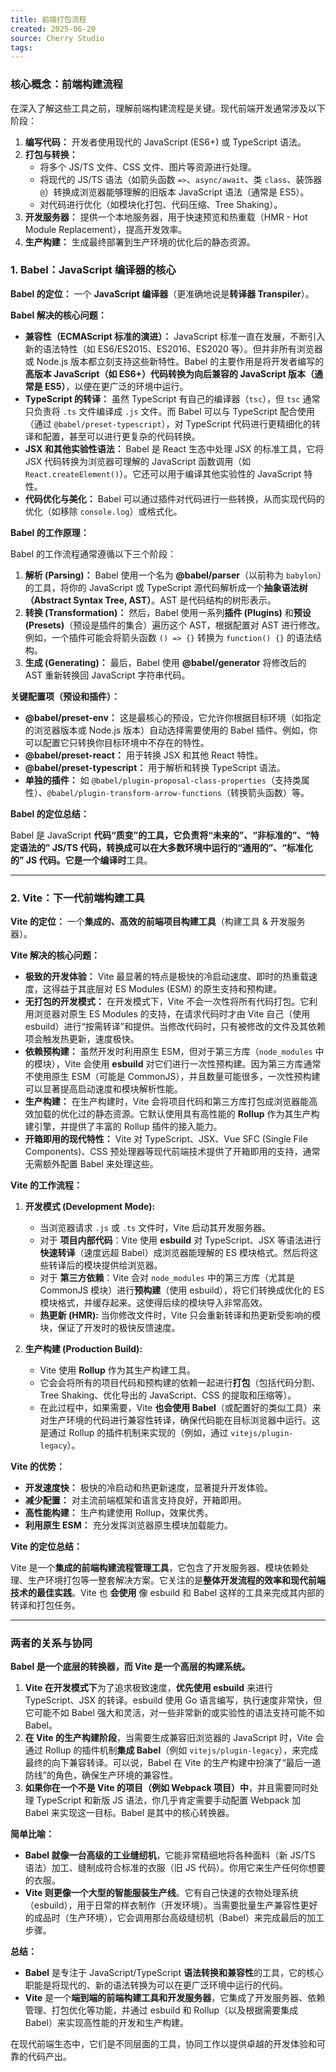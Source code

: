 ```yaml
---
title: 前端打包流程
created: 2025-06-20
source: Cherry Studio
tags: 
---
```

### 核心概念：前端构建流程

在深入了解这些工具之前，理解前端构建流程是关键。现代前端开发通常涉及以下阶段：

1.  **编写代码：** 开发者使用现代的 JavaScript (ES6+) 或 TypeScript 语法。
2.  **打包与转换：**
    *   将多个 JS/TS 文件、CSS 文件、图片等资源进行处理。
    *   将现代的 JS/TS 语法（如箭头函数 `=>`、`async/await`、类 `class`、装饰器 `@`）转换成浏览器能够理解的旧版本 JavaScript 语法（通常是 ES5）。
    *   对代码进行优化（如模块化打包、代码压缩、Tree Shaking）。
3.  **开发服务器：** 提供一个本地服务器，用于快速预览和热重载（HMR - Hot Module Replacement），提高开发效率。
4.  **生产构建：** 生成最终部署到生产环境的优化后的静态资源。

### 1. Babel：JavaScript 编译器的核心

**Babel 的定位：** 一个 **JavaScript 编译器**（更准确地说是**转译器 Transpiler**）。

**Babel 解决的核心问题：**

*   **兼容性（ECMAScript 标准的演进）：** JavaScript 标准一直在发展，不断引入新的语法特性（如 ES6/ES2015、ES2016、ES2020 等）。但并非所有浏览器或 Node.js 版本都立刻支持这些新特性。Babel 的主要作用是将开发者编写的**高版本 JavaScript（如 ES6+）代码转换为向后兼容的 JavaScript 版本（通常是 ES5）**，以便在更广泛的环境中运行。
*   **TypeScript 的转译：** 虽然 TypeScript 有自己的编译器（`tsc`），但 `tsc` 通常只负责将 `.ts` 文件编译成 `.js` 文件。而 Babel 可以与 TypeScript 配合使用（通过 `@babel/preset-typescript`），对 TypeScript 代码进行更精细化的转译和配置，甚至可以进行更复杂的代码转换。
*   **JSX 和其他实验性语法：** Babel 是 React 生态中处理 JSX 的标准工具，它将 JSX 代码转换为浏览器可理解的 JavaScript 函数调用（如 `React.createElement()`）。它还可以用于编译其他实验性的 JavaScript 特性。
*   **代码优化与美化：** Babel 可以通过插件对代码进行一些转换，从而实现代码的优化（如移除 `console.log`）或格式化。

**Babel 的工作原理：**

Babel 的工作流程通常遵循以下三个阶段：

1.  **解析 (Parsing)：** Babel 使用一个名为 **@babel/parser**（以前称为 `babylon`）的工具，将你的 JavaScript 或 TypeScript 源代码解析成一个**抽象语法树（Abstract Syntax Tree, AST）**。AST 是代码结构的树形表示。
2.  **转换 (Transformation)：** 然后，Babel 使用一系列**插件 (Plugins)** 和**预设 (Presets)**（预设是插件的集合）遍历这个 AST，根据配置对 AST 进行修改。例如，一个插件可能会将箭头函数 `() => {}` 转换为 `function() {}` 的语法结构。
3.  **生成 (Generating)：** 最后，Babel 使用 **@babel/generator** 将修改后的 AST 重新转换回 JavaScript 字符串代码。

**关键配置项（预设和插件）：**

*   **@babel/preset-env：** 这是最核心的预设，它允许你根据目标环境（如指定的浏览器版本或 Node.js 版本）自动选择需要使用的 Babel 插件。例如，你可以配置它只转换你目标环境中不存在的特性。
*   **@babel/preset-react：** 用于转换 JSX 和其他 React 特性。
*   **@babel/preset-typescript：** 用于解析和转换 TypeScript 语法。
*   **单独的插件：** 如 `@babel/plugin-proposal-class-properties`（支持类属性）、`@babel/plugin-transform-arrow-functions`（转换箭头函数）等。

**Babel 的定位总结：**

Babel 是 JavaScript **代码“质变”**的工具，它负责将“未来的”、“非标准的”、“特定语法的” JS/TS 代码，**转换**成可以在大多数环境中运行的“通用的”、“标准化的” JS 代码。它是一个**编译时**工具。

---

### 2. Vite：下一代前端构建工具

**Vite 的定位：** 一个**集成的、高效的前端项目构建工具**（构建工具 & 开发服务器）。

**Vite 解决的核心问题：**

*   **极致的开发体验：** Vite 最显著的特点是极快的冷启动速度、即时的热重载速度，这得益于其底层对 ES Modules (ESM) 的原生支持和预构建。
*   **无打包的开发模式：** 在开发模式下，Vite 不会一次性将所有代码打包。它利用浏览器对原生 ES Modules 的支持，在请求代码时才由 Vite 自己（使用 esbuild）进行“按需转译”和提供。当修改代码时，只有被修改的文件及其依赖项会触发热更新，速度极快。
*   **依赖预构建：** 虽然开发时利用原生 ESM，但对于第三方库（`node_modules` 中的模块），Vite 会使用 **esbuild** 对它们进行一次性预构建。因为第三方库通常不使用原生 ESM（可能是 CommonJS），并且数量可能很多，一次性预构建可以显著提高启动速度和模块解析性能。
*   **生产构建：** 在生产构建时，Vite 会将项目代码和第三方库打包成浏览器能高效加载的优化过的静态资源。它默认使用具有高性能的 **Rollup** 作为其生产构建引擎，并提供了丰富的 Rollup 插件的接入能力。
*   **开箱即用的现代特性：** Vite 对 TypeScript、JSX、Vue SFC (Single File Components)、CSS 预处理器等现代前端技术提供了开箱即用的支持，通常无需额外配置 Babel 来处理这些。

**Vite 的工作流程：**

1.  **开发模式 (Development Mode):**
    *   当浏览器请求 `.js` 或 `.ts` 文件时，Vite 启动其开发服务器。
    *   对于 **项目内部代码**：Vite 使用 **esbuild** 对 TypeScript、JSX 等语法进行**快速转译**（速度远超 Babel）成浏览器能理解的 ES 模块格式。然后将这些转译后的模块提供给浏览器。
    *   对于 **第三方依赖**：Vite 会对 `node_modules` 中的第三方库（尤其是 CommonJS 模块）进行**预构建**（使用 esbuild），将它们转换成优化的 ES 模块格式，并缓存起来。这使得后续的模块导入非常高效。
    *   **热更新 (HMR):** 当你修改文件时，Vite 只会重新转译和热更新受影响的模块，保证了开发时的极快反馈速度。

2.  **生产构建 (Production Build):**
    *   Vite 使用 **Rollup** 作为其生产构建工具。
    *   它会会将所有的项目代码和预构建的依赖一起进行**打包**（包括代码分割、Tree Shaking、优化导出的 JavaScript、CSS 的提取和压缩等）。
    *   在此过程中，如果需要，Vite **也会使用 Babel**（或配置好的类似工具）来对生产环境的代码进行兼容性转译，确保代码能在目标浏览器中运行。这是通过 Rollup 的插件机制来实现的（例如，通过 `vitejs/plugin-legacy`）。

**Vite 的优势：**

*   **开发速度快：** 极快的冷启动和热更新速度，显著提升开发体验。
*   **减少配置：** 对主流前端框架和语言支持良好，开箱即用。
*   **高性能构建：** 生产构建使用 Rollup，效果优秀。
*   **利用原生 ESM：** 充分发挥浏览器原生模块加载能力。

**Vite 的定位总结：**

Vite 是一个**集成的前端构建流程管理工具**，它包含了开发服务器、模块依赖处理、生产环境打包等一整套解决方案。它关注的是**整体开发流程的效率和现代前端技术的最佳实践**。Vite 也 **会使用** 像 esbuild 和 Babel 这样的工具来完成其内部的转译和打包任务。

---

### 两者的关系与协同

**Babel 是一个底层的转换器，而 Vite 是一个高层的构建系统。**

1.  **Vite 在开发模式下**为了追求极致速度，**优先使用 esbuild** 来进行 TypeScript、JSX 的转译。esbuild 使用 Go 语言编写，执行速度非常快，但它可能不如 Babel 强大和灵活，对一些非常新的或实验性的语法支持可能不如 Babel。
2.  **在 Vite 的生产构建阶段**，当需要生成兼容旧浏览器的 JavaScript 时，Vite 会通过 Rollup 的插件机制**集成 Babel**（例如 `vitejs/plugin-legacy`），来完成最终的向下兼容转译。可以说，Babel 在 Vite 的生产构建中扮演了“最后一道防线”的角色，确保生产环境的兼容性。
3.  **如果你在一个不是 Vite 的项目（例如 Webpack 项目）中**，并且需要同时处理 TypeScript 和新版 JS 语法，你几乎肯定需要手动配置 Webpack 加 Babel 来实现这一目标。Babel 是其中的核心转换器。

**简单比喻：**

*   **Babel 就像一台高级的工业缝纫机**，它能非常精细地将各种面料（新 JS/TS 语法）加工、缝制成符合标准的衣服（旧 JS 代码）。你用它来生产任何你想要的衣服。
*   **Vite 则更像一个大型的智能服装生产线**。它有自己快速的衣物处理系统（esbuild），用于日常的样衣制作（开发环境）。当需要批量生产兼容性更好的成品时（生产环境），它会调用那台高级缝纫机（Babel）来完成最后的加工步骤。

**总结：**

*   **Babel** 是专注于 JavaScript/TypeScript **语法转换和兼容性**的工具，它的核心职能是将现代的、新的语法转换为可以在更广泛环境中运行的代码。
*   **Vite** 是一个**端到端的前端构建工具和开发服务器**，它集成了开发服务器、依赖管理、打包优化等功能，并通过 esbuild 和 Rollup（以及根据需要集成 Babel）来实现高性能的开发和生产构建。

在现代前端生态中，它们是不同层面的工具，协同工作以提供卓越的开发体验和可靠的代码产出。

